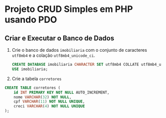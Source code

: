 # Projeto CRUD Simples em PHP usando PDO

## Criar e Executar o Banco de Dados

1. Crie o banco de dados `imobiliaria` com o conjunto de caracteres `utf8mb4` e a colação `utf8mb4_unicode_ci`.
   ```sql
   CREATE DATABASE imobiliaria CHARACTER SET utf8mb4 COLLATE utf8mb4_unicode_ci;
   USE imobiliaria;

2. Crie a tabela `corretores`
```sql
CREATE TABLE corretores (
    id INT PRIMARY KEY NOT NULL AUTO_INCREMENT,
    nome VARCHAR(32) NOT NULL,
    cpf VARCHAR(11) NOT NULL UNIQUE,
    creci VARCHAR(4) NOT NULL UNIQUE
);


